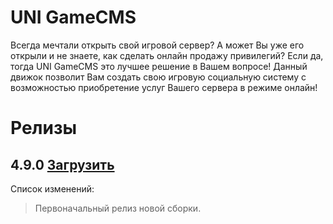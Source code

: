 # UNI GameCMS
Всегда мечтали открыть свой игровой сервер? А может Вы уже его открыли и не знаете, как сделать онлайн продажу привилегий? Если да, тогда UNI GameCMS это лучшее решение в Вашем вопросе! Данный движок позволит Вам создать свою игровую социальную систему с возможностью приобретение услуг Вашего сервера в режиме онлайн!

# Релизы
## 4.9.0 [Загрузить](https://github.com/worksma/uni-gamecms/releases/tag/uni-gamecms "Загрузить")
Список изменений:
> Первоначальный релиз новой сборки.
